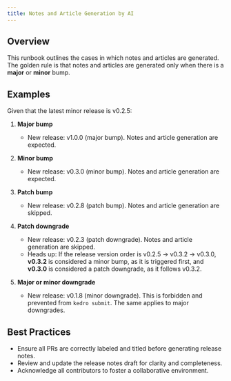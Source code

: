 ```yaml
---
title: Notes and Article Generation by AI
---
```


## Overview

This runbook outlines the cases in which notes and articles are generated. The golden rule is that notes and articles are generated only when there is a **major** or **minor** bump.

## Examples
Given that the latest minor release is v0.2.5:

1. **Major bump**  
    - New release: v1.0.0 (major bump). Notes and article generation are expected.
    
2. **Minor bump**  
    - New release: v0.3.0 (minor bump). Notes and article generation are expected.
    
3. **Patch bump**  
    - New release: v0.2.8 (patch bump). Notes and article generation are skipped.
    
4. **Patch downgrade**  
    - New release: v0.2.3 (patch downgrade). Notes and article generation are skipped.  
    - Heads up: If the release version order is v0.2.5 → v0.3.2 → v0.3.0, **v0.3.2** is considered a minor bump, as it is triggered first, and **v0.3.0** is considered a patch downgrade, as it follows v0.3.2.
    
5. **Major or minor downgrade**  
    - New release: v0.1.8 (minor downgrade). This is forbidden and prevented from `kedro submit`. The same applies to major downgrades.

## Best Practices

- Ensure all PRs are correctly labeled and titled before generating release notes.
- Review and update the release notes draft for clarity and completeness.
- Acknowledge all contributors to foster a collaborative environment.